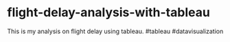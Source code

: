 # flight-delay-analysis-with-tableau
This is my analysis on flight delay using tableau. #tableau #datavisualization
